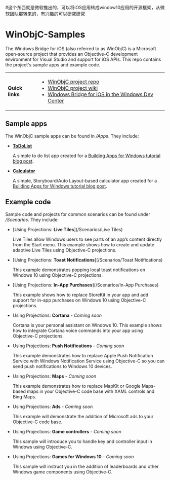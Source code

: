 #这个东西就是微软推出的，可以将iOS应用转成window10应用的开源框架，从微软团队那转来的，有兴趣的可以研究研究
# WinObjC-Samples
The Windows Bridge for iOS (also referred to as WinObjC) is a Microsoft open-source project that provides an Objective-C development environment for Visual Studio and support for iOS APIs. This repo contains the project's sample apps and example code.

<table><tr>
<td><strong>Quick links</strong></td>
<td><p><ul>
<li><a href="https://github.com/Microsoft/WinObjC">WinObjC project repo</a></li>
<li><a href="https://github.com/Microsoft/WinObjC/wiki">WinObjC project wiki</a></li>
<li><a href="https://developer.microsoft.com/en-us/windows/bridges/ios">Windows Bridge for iOS in the Windows Dev Center</a></li>
</ul></p></td>
</tr></table>

## Sample apps
The WinObjC sample apps can be found in */Apps*. They include:
- [**ToDoList**](/Apps/ToDoList)

  A simple to do list app created for a [Building Apps for Windows tutorial blog post](https://blogs.windows.com/buildingapps/2016/01/20/building-a-simple-app-with-the-windows-bridge-for-ios/).

- [**Calculator**](/Apps/Calculator)

  A simple, Storyboard/Auto Layout-based calculator app created for a [Building Apps for Windows tutorial blog post](https://blogs.windows.com/buildingapps/2016/02/18/using-the-ios-bridge-to-bring-storyboards-and-auto-layout-to-windows-10/).

## Example code
Sample code and projects for common scenarios can be found under */Scenarios*. They include:
- [Using Projections: **Live Tiles**](/Scenarios/Live Tiles)

  Live Tiles allow Windows users to see parts of an app’s content directly from the Start menu. This example shows how to create and update adaptive Live Tiles using Objective-C projections.

- [Using Projections: **Toast Notifications**](/Scenarios/Toast Notifications)

  This example demonstrates popping local toast notifications on Windows 10 using Objective-C projections.
  
- [Using Projections: **In-App Purchases**](/Scenarios/In-App Purchases)

  This example shows how to replace StoreKit in your app and add support for in-app purchases on Windows 10 using Objective-C projections.

- Using Projections: **Cortana** - *Coming soon*

  Cortana is your personal assistant on Windows 10. This example shows how to integrate Cortana voice commands into your app using Objective-C projections.

- Using Projections: **Push Notifications** - *Coming soon*

  This example demonstrates how to replace Apple Push Notification Service with Windows Notification Service using Objective-C so you can send push notifications to Windows 10 devices.

- Using Projections: **Maps** - *Coming soon*

  This example demonstrates how to replace MapKit or Google Maps-based maps in your Objective-C code base with XAML controls and Bing Maps.

- Using Projections: **Ads** - *Coming soon*

  This example will demonstrate the addition of Microsoft ads to your Objective-C code base.

- Using Projections: **Game controllers** - *Coming soon*

  This sample will introduce you to handle key and controller input in Windows using Objective-C.
  
- Using Projections: **Games for Windows 10** - *Coming soon*

  This sample will instruct you in the addition of leaderboards and other Windows game components using Objective-C.
